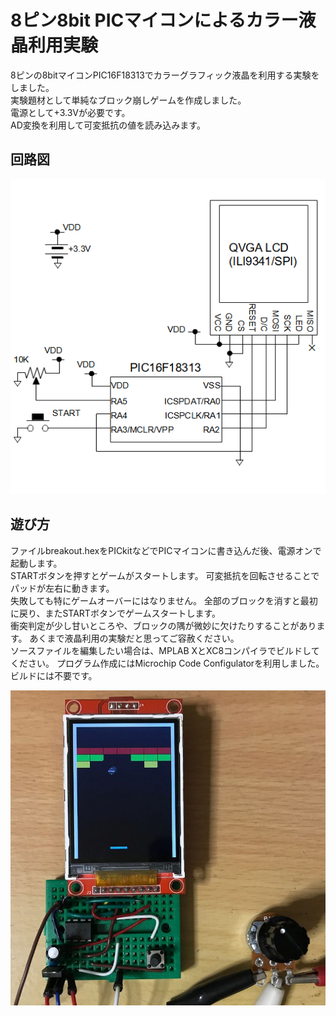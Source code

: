 # 8ピン8bit PICマイコンによるカラー液晶利用実験
8ピンの8bitマイコンPIC16F18313でカラーグラフィック液晶を利用する実験をしました。  
実験題材として単純なブロック崩しゲームを作成しました。  
電源として+3.3Vが必要です。  
AD変換を利用して可変抵抗の値を読み込みます。  
  
## 回路図
![](schematic.png)  
  
## 遊び方
ファイルbreakout.hexをPICkitなどでPICマイコンに書き込んだ後、電源オンで起動します。  
STARTボタンを押すとゲームがスタートします。
可変抵抗を回転させることでパッドが左右に動きます。  
失敗しても特にゲームオーバーにはなりません。
全部のブロックを消すと最初に戻り、またSTARTボタンでゲームスタートします。  
衝突判定が少し甘いところや、ブロックの隅が微妙に欠けたりすることがあります。
あくまで液晶利用の実験だと思ってご容赦ください。  
ソースファイルを編集したい場合は、MPLAB XとXC8コンパイラでビルドしてください。
プログラム作成にはMicrochip Code Configulatorを利用しました。ビルドには不要です。  
  
![](breakout.jpg)  
